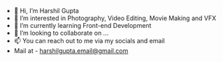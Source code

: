 - 👋 Hi, I’m Harshil Gupta
- 👀 I’m interested in Photography, Video Editing, Movie Making and VFX
- 🌱 I’m currently learning Front-end Development
- 💞️ I’m looking to collaborate on ...
- 📫 You can reach out to me via my socials and email
- Mail at - harshilgupta.email@gmail.com

<!---
hxrshilgupta/hxrshilgupta is a ✨ special ✨ repository because its `README.md` (this file) appears on your GitHub profile.
You can click the Preview link to take a look at your changes.
--->

